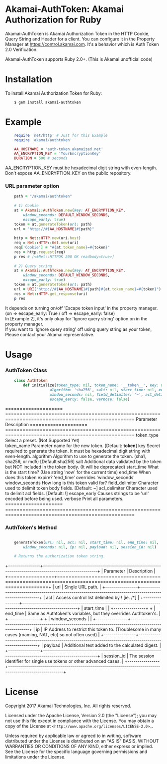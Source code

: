 # Akamai-AuthToken: Akamai Authorization for Ruby

Akamai-AuthToken is Akamai Authorization Token in the HTTP Cookie, Query String and Header for a client.
You can configure it in the Property Manager at https://control.akamai.com.
It's a behavior which is Auth Token 2.0 Verification.  

Akamai-AuthToken supports Ruby 2.0+. (This is Akamai unofficial code)


# Installation

To install Akamai Authorization Token for Ruby:  

```Shell
    $ gem install akamai-authtoken
```
  
  
# Example

```ruby
    require 'net/http' # Just for this Example
    require 'akamai/authtoken'

    AA_HOSTNAME = 'auth-token.akamaized.net'
    AA_ENCRYPTION_KEY = 'YourEncryptionKey' 
    DURATION = 500 # seconds
```
AA_ENCRYPTION_KEY must be hexadecimal digit string with even-length.  
Don't expose AA_ENCRYPTION_KEY on the public repository.  


### URL parameter option

```ruby
    path = "/akamai/authtoken"
    
    # 1) Cookie
    at = Akamai::AuthToken.new(key: AT_ENCRYPTION_KEY, 
        window_seconds: DEFAULT_WINDOW_SECONDS, 
        escape_early: true)
    token = at.generateToken(url: path)
    url = "http://#{AA_HOSTNAME}#{path}"
    
    http = Net::HTTP.new(uri.host)
    req = Net::HTTP::Get.new(uri)
    req['Cookie'] = "#{at.token_name}=#{token}"
    res = http.request(req)
    p res # [<#Net::HTTPOK 200 OK readbody=true>]
    
    # 2) Query string
    at = Akamai::AuthToken.new(key: AT_ENCRYPTION_KEY, 
        window_seconds: DEFAULT_WINDOW_SECONDS, 
        escape_early: true)
    token = at.generateToken(url: path)
    url = URI("http://#{AA_HOSTNAME}#{path}#{at.token_name}=#{token}")
    res = Net::HTTP.get_response(uri)
    p res
```
It depends on turning on/off 'Escape token input' in the property manager. (on => escape_early: True / off => escape_early: false)  
In [Example 2], it's only okay for 'Ignore query string' option on in the property manager.  
If you want to 'Ignore query string' off using query string as your token, Please contact your Akamai representative.  


# Usage

### AuthToken Class

```ruby
    class AuthToken
        def initialize(token_type: nil, token_name: '__token__', key: nil,
                    algorithm: 'sha256', salt: nil, start_time: nil, end_time: nil,
                    window_seconds: nil, field_delimiter: '~', acl_delimiter: '!',
                    escape_early: false, verbose: false)
```

====================  ===================================================================================================
    Parameter             Description
====================  ===================================================================================================
    token_type            Select a preset. (Not Supported Yet)  
    token_name            Parameter name for the new token. [Default: __token__]
    key                   Secret required to generate the token. It must be hexadecimal digit string with even-length.
    algorithm             Algorithm to use to generate the token. (sha1, sha256, or md5) [Default:sha256]
    salt                  Additional data validated by the token but NOT included in the token body. (It will be deprecated)
    start_time            What is the start time? (Use string 'now' for the current time)
    end_time              When does this token expire? 'end_time' overrides 'window_seconds'
    window_seconds        How long is this token valid for?
    field_delimiter       Character used to delimit token body fields. [Default: ~]
    acl_delimiter         Character used to delimit acl fields. [Default: !]
    escape_early          Causes strings to be 'url' encoded before being used.
    verbose               Print all parameters.
====================  ===================================================================================================


### AuthToken's Method

```ruby

    generateToken(url: nil, acl: nil, start_time: nil, end_time: nil, 
        window_seconds: nil, ip: nil, payload: nil, session_id: nil)
    
    # Returns the authorization token string.
```

+----------------+---------------------------------------------------------------------------------------------------------+
| Parameter      | Description                                                                                             |
+================+=========================================================================================================+
| url            | Single URL path.                                                                                        |
+----------------+---------------------------------------------------------------------------------------------------------+
| acl            | Access control list delimited by ! [ie. /\*]                                                            |
+----------------+---------------------------------------------------------------------------------------------------------+
| start_time     |                                                                                                         |
+----------------+                                                                                                         +
| end_time       | Same as Authtoken's variables, but they overrides Authtoken's.                                          |
+----------------+                                                                                                         +
| window_seconds |                                                                                                         |
+----------------+---------------------------------------------------------------------------------------------------------+
| ip             | IP Address to restrict this token to. (Troublesome in many cases (roaming, NAT, etc) so not often used) |
+----------------+---------------------------------------------------------------------------------------------------------+
| payload        | Additional text added to the calculated digest.                                                         |
+----------------+---------------------------------------------------------------------------------------------------------+
| session_id     | The session identifier for single use tokens or other advanced cases.                                   |
+----------------+---------------------------------------------------------------------------------------------------------+


# License

Copyright 2017 Akamai Technologies, Inc.  All rights reserved.

Licensed under the Apache License, Version 2.0 (the "License");
you may not use this file except in compliance with the License.
You may obtain a copy of the License at `<http://www.apache.org/licenses/LICENSE-2.0>`_.

Unless required by applicable law or agreed to in writing, software
distributed under the License is distributed on an "AS IS" BASIS,
WITHOUT WARRANTIES OR CONDITIONS OF ANY KIND, either express or implied.
See the License for the specific language governing permissions and
limitations under the License.